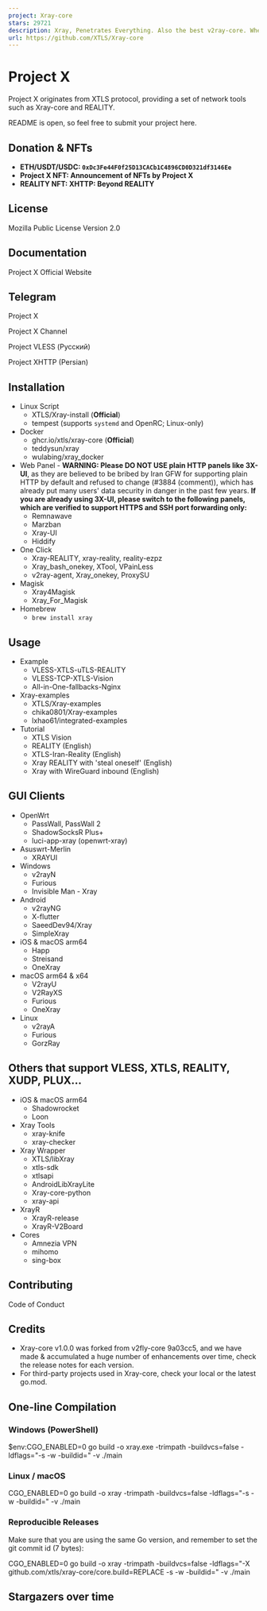 ```yaml
---
project: Xray-core
stars: 29721
description: Xray, Penetrates Everything. Also the best v2ray-core. Where the magic happens. An open platform for various uses.
url: https://github.com/XTLS/Xray-core
---
```


Project X
=========

Project X originates from XTLS protocol, providing a set of network tools such as Xray-core and REALITY.

README is open, so feel free to submit your project here.

Donation & NFTs
---------------

-   **ETH/USDT/USDC: `0xDc3Fe44F0f25D13CACb1C4896CD0D321df3146Ee`**
-   **Project X NFT: Announcement of NFTs by Project X**
-   **REALITY NFT: XHTTP: Beyond REALITY**

License
-------

Mozilla Public License Version 2.0

Documentation
-------------

Project X Official Website

Telegram
--------

Project X

Project X Channel

Project VLESS (Русский)

Project XHTTP (Persian)

Installation
------------

-   Linux Script
    -   XTLS/Xray-install (**Official**)
    -   tempest (supports `systemd` and OpenRC; Linux-only)
-   Docker
    -   ghcr.io/xtls/xray-core (**Official**)
    -   teddysun/xray
    -   wulabing/xray\_docker
-   Web Panel - **WARNING: Please DO NOT USE plain HTTP panels like 3X-UI**, as they are believed to be bribed by Iran GFW for supporting plain HTTP by default and refused to change (#3884 (comment)), which has already put many users' data security in danger in the past few years. **If you are already using 3X-UI, please switch to the following panels, which are verified to support HTTPS and SSH port forwarding only:**
    -   Remnawave
    -   Marzban
    -   Xray-UI
    -   Hiddify
-   One Click
    -   Xray-REALITY, xray-reality, reality-ezpz
    -   Xray\_bash\_onekey, XTool, VPainLess
    -   v2ray-agent, Xray\_onekey, ProxySU
-   Magisk
    -   Xray4Magisk
    -   Xray\_For\_Magisk
-   Homebrew
    -   `brew install xray`

Usage
-----

-   Example
    -   VLESS-XTLS-uTLS-REALITY
    -   VLESS-TCP-XTLS-Vision
    -   All-in-One-fallbacks-Nginx
-   Xray-examples
    -   XTLS/Xray-examples
    -   chika0801/Xray-examples
    -   lxhao61/integrated-examples
-   Tutorial
    -   XTLS Vision
    -   REALITY (English)
    -   XTLS-Iran-Reality (English)
    -   Xray REALITY with 'steal oneself' (English)
    -   Xray with WireGuard inbound (English)

GUI Clients
-----------

-   OpenWrt
    -   PassWall, PassWall 2
    -   ShadowSocksR Plus+
    -   luci-app-xray (openwrt-xray)
-   Asuswrt-Merlin
    -   XRAYUI
-   Windows
    -   v2rayN
    -   Furious
    -   Invisible Man - Xray
-   Android
    -   v2rayNG
    -   X-flutter
    -   SaeedDev94/Xray
    -   SimpleXray
-   iOS & macOS arm64
    -   Happ
    -   Streisand
    -   OneXray
-   macOS arm64 & x64
    -   V2rayU
    -   V2RayXS
    -   Furious
    -   OneXray
-   Linux
    -   v2rayA
    -   Furious
    -   GorzRay

Others that support VLESS, XTLS, REALITY, XUDP, PLUX...
-------------------------------------------------------

-   iOS & macOS arm64
    -   Shadowrocket
    -   Loon
-   Xray Tools
    -   xray-knife
    -   xray-checker
-   Xray Wrapper
    -   XTLS/libXray
    -   xtls-sdk
    -   xtlsapi
    -   AndroidLibXrayLite
    -   Xray-core-python
    -   xray-api
-   XrayR
    -   XrayR-release
    -   XrayR-V2Board
-   Cores
    -   Amnezia VPN
    -   mihomo
    -   sing-box

Contributing
------------

Code of Conduct

Credits
-------

-   Xray-core v1.0.0 was forked from v2fly-core 9a03cc5, and we have made & accumulated a huge number of enhancements over time, check the release notes for each version.
-   For third-party projects used in Xray-core, check your local or the latest go.mod.

One-line Compilation
--------------------

### Windows (PowerShell)

$env:CGO\_ENABLED\=0
go build \-o xray.exe \-trimpath \-buildvcs\=false \-ldflags\="\-s -w -buildid=" \-v ./main

### Linux / macOS

CGO\_ENABLED=0 go build -o xray -trimpath -buildvcs=false -ldflags="\-s -w -buildid=" -v ./main

### Reproducible Releases

Make sure that you are using the same Go version, and remember to set the git commit id (7 bytes):

CGO\_ENABLED=0 go build -o xray -trimpath -buildvcs=false -ldflags="\-X github.com/xtls/xray-core/core.build=REPLACE -s -w -buildid=" -v ./main

Stargazers over time
--------------------
